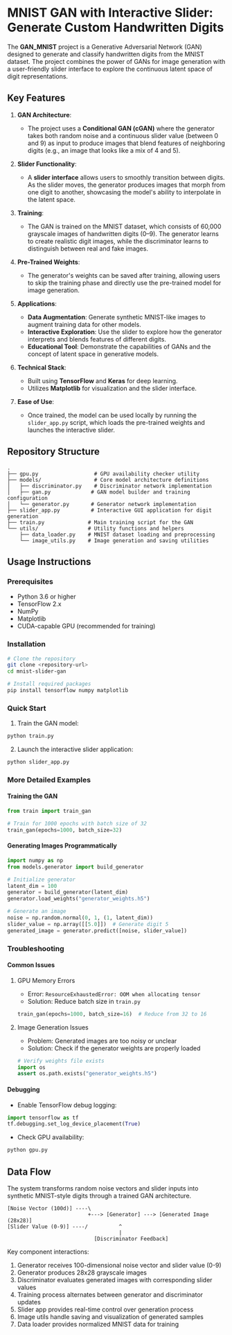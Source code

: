 # MNIST GAN with Interactive Slider: Generate Custom Handwritten Digits
<!-- # GAN_MNIST Project -->

The **GAN_MNIST** project is a Generative Adversarial Network (GAN) designed to generate and classify handwritten digits from the MNIST dataset. The project combines the power of GANs for image generation with a user-friendly slider interface to explore the continuous latent space of digit representations.

## Key Features

1. **GAN Architecture**:
   - The project uses a **Conditional GAN (cGAN)** where the generator takes both random noise and a continuous slider value (between 0 and 9) as input to produce images that blend features of neighboring digits (e.g., an image that looks like a mix of 4 and 5).

2. **Slider Functionality**:
   - A **slider interface** allows users to smoothly transition between digits. As the slider moves, the generator produces images that morph from one digit to another, showcasing the model's ability to interpolate in the latent space.

3. **Training**:
   - The GAN is trained on the MNIST dataset, which consists of 60,000 grayscale images of handwritten digits (0–9). The generator learns to create realistic digit images, while the discriminator learns to distinguish between real and fake images.

4. **Pre-Trained Weights**:
   - The generator's weights can be saved after training, allowing users to skip the training phase and directly use the pre-trained model for image generation.

5. **Applications**:
   - **Data Augmentation**: Generate synthetic MNIST-like images to augment training data for other models.
   - **Interactive Exploration**: Use the slider to explore how the generator interprets and blends features of different digits.
   - **Educational Tool**: Demonstrate the capabilities of GANs and the concept of latent space in generative models.

6. **Technical Stack**:
   - Built using **TensorFlow** and **Keras** for deep learning.
   - Utilizes **Matplotlib** for visualization and the slider interface.

7. **Ease of Use**:
   - Once trained, the model can be used locally by running the `slider_app.py` script, which loads the pre-trained weights and launches the interactive slider.

<!-- This project implements a Generative Adversarial Network (GAN) that generates MNIST-style handwritten digits with an interactive slider control. The system combines deep learning with user interaction to allow real-time generation and manipulation of synthetic handwritten digits.

The GAN architecture consists of a generator and discriminator network trained on the MNIST dataset. What makes this implementation unique is its conditional generation capability - users can control the type of digit generated through a slider interface that accepts values from 0 to 9. The generator takes both random noise and the slider value as input, enabling targeted generation of specific digits while maintaining the natural variation and style of handwritten numbers. -->

## Repository Structure
```
.
├── gpu.py                  # GPU availability checker utility
├── models/                 # Core model architecture definitions
│   ├── discriminator.py    # Discriminator network implementation
│   ├── gan.py             # GAN model builder and training configuration
│   └── generator.py       # Generator network implementation
├── slider_app.py          # Interactive GUI application for digit generation
├── train.py              # Main training script for the GAN
└── utils/                # Utility functions and helpers
    ├── data_loader.py    # MNIST dataset loading and preprocessing
    └── image_utils.py    # Image generation and saving utilities
```

## Usage Instructions
### Prerequisites
- Python 3.6 or higher
- TensorFlow 2.x
- NumPy
- Matplotlib
- CUDA-capable GPU (recommended for training)

### Installation
```bash
# Clone the repository
git clone <repository-url>
cd mnist-slider-gan

# Install required packages
pip install tensorflow numpy matplotlib
```

### Quick Start
1. Train the GAN model:
```bash
python train.py
```

2. Launch the interactive slider application:
```bash
python slider_app.py
```

### More Detailed Examples
#### Training the GAN
```python
from train import train_gan

# Train for 1000 epochs with batch size of 32
train_gan(epochs=1000, batch_size=32)
```

#### Generating Images Programmatically
```python
import numpy as np
from models.generator import build_generator

# Initialize generator
latent_dim = 100
generator = build_generator(latent_dim)
generator.load_weights("generator_weights.h5")

# Generate an image
noise = np.random.normal(0, 1, (1, latent_dim))
slider_value = np.array([[5.0]])  # Generate digit 5
generated_image = generator.predict([noise, slider_value])
```

### Troubleshooting
#### Common Issues
1. GPU Memory Errors
   - Error: `ResourceExhaustedError: OOM when allocating tensor`
   - Solution: Reduce batch size in `train.py`
   ```python
   train_gan(epochs=1000, batch_size=16)  # Reduce from 32 to 16
   ```

2. Image Generation Issues
   - Problem: Generated images are too noisy or unclear
   - Solution: Check if the generator weights are properly loaded
   ```python
   # Verify weights file exists
   import os
   assert os.path.exists("generator_weights.h5")
   ```

#### Debugging
- Enable TensorFlow debug logging:
```python
import tensorflow as tf
tf.debugging.set_log_device_placement(True)
```
- Check GPU availability:
```python
python gpu.py
```

## Data Flow
The system transforms random noise vectors and slider inputs into synthetic MNIST-style digits through a trained GAN architecture.

```
[Noise Vector (100d)] ----\
                          +---> [Generator] ---> [Generated Image (28x28)]
[Slider Value (0-9)] ----/          ^
                                    |
                            [Discriminator Feedback]
```

Key component interactions:
1. Generator receives 100-dimensional noise vector and slider value (0-9)
2. Generator produces 28x28 grayscale images
3. Discriminator evaluates generated images with corresponding slider values
4. Training process alternates between generator and discriminator updates
5. Slider app provides real-time control over generation process
6. Image utils handle saving and visualization of generated samples
7. Data loader provides normalized MNIST data for training